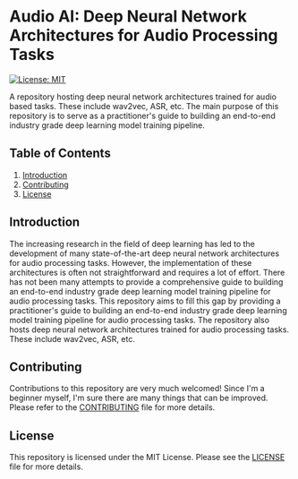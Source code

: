 # Audio AI: Deep Neural Network Architectures for Audio Processing Tasks
[![License: MIT](https://img.shields.io/badge/License-MIT-yellow.svg)](https://opensource.org/licenses/MIT)

A repository hosting deep neural network architectures trained for audio based tasks. These include wav2vec, ASR, etc. The main purpose of this repository is to serve as a practitioner's guide to building an end-to-end industry grade deep learning model training pipeline.

## Table of Contents
1. [Introduction](#introduction)
2. [Contributing](#contributing)
3. [License](#license)

## Introduction
The increasing research in the field of deep learning has led to the development of many state-of-the-art deep neural network architectures for audio processing tasks. However, the implementation of these architectures is often not straightforward and requires a lot of effort. There has not been many attempts to provide a comprehensive guide to building an end-to-end industry grade deep learning model training pipeline for audio processing tasks. This repository aims to fill this gap by providing a practitioner's guide to building an end-to-end industry grade deep learning model training pipeline for audio processing tasks. The repository also hosts deep neural network architectures trained for audio processing tasks. These include wav2vec, ASR, etc. 

## Contributing
Contributions to this repository are very much welcomed! Since I'm a beginner myself, I'm sure there are many things that can be improved. Please refer to the [CONTRIBUTING](CONTRIBUTING.md) file for more details.

## License
This repository is licensed under the MIT License. Please see the [LICENSE](LICENSE) file for more details.

